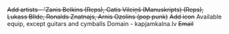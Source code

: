 ~~Add artists - 'Zanis Belkins (Reps), Gatis Vilciņš (Manuskripts) (Reps), Lukass BIlde, Ronalds Znatnajs, Arnis Ozolins (pop punk)~~
~~Add icon~~
Available equip, except guitars and cymballs
Domain - kapjamkalna.lv
~~Email~~

